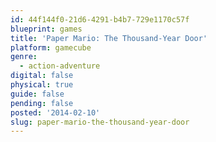 ```yaml
---
id: 44f144f0-21d6-4291-b4b7-729e1170c57f
blueprint: games
title: 'Paper Mario: The Thousand-Year Door'
platform: gamecube
genre:
  - action-adventure
digital: false
physical: true
guide: false
pending: false
posted: '2014-02-10'
slug: paper-mario-the-thousand-year-door
---
```

